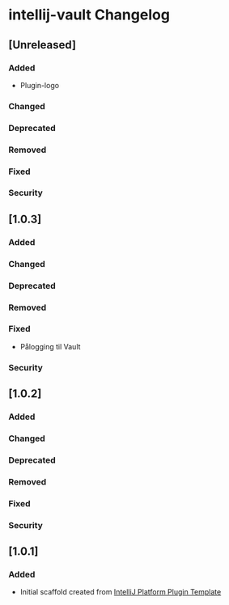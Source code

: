 <!-- Keep a Changelog guide -> https://keepachangelog.com -->

# intellij-vault Changelog

## [Unreleased]
### Added
- Plugin-logo

### Changed

### Deprecated

### Removed

### Fixed

### Security
## [1.0.3]
### Added

### Changed

### Deprecated

### Removed

### Fixed
- Pålogging til Vault

### Security
## [1.0.2]
### Added

### Changed

### Deprecated

### Removed

### Fixed

### Security
## [1.0.1]
### Added
- Initial scaffold created from [IntelliJ Platform Plugin Template](https://github.com/JetBrains/intellij-platform-plugin-template)
